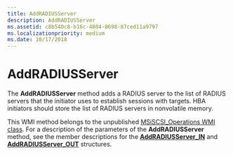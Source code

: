 ```yaml
---
title: AddRADIUSServer
description: AddRADIUSServer
ms.assetid: c8b540c8-b16c-4804-8698-87ced11a9797
ms.localizationpriority: medium
ms.date: 10/17/2018
---
```


# AddRADIUSServer


The **AddRADIUSServer** method adds a RADIUS server to the list of RADIUS servers that the initiator uses to establish sessions with targets. HBA initiators should store the list of RADIUS servers in nonvolatile memory.

This WMI method belongs to the unpublished [MSiSCSI\_Operations WMI class](msiscsi-operations-wmi-class.md). For a description of the parameters of the **AddRADIUSServer** method, see the member descriptions for the [**AddRADIUSServer\_IN**](https://docs.microsoft.com/windows-hardware/drivers/ddi/iscsiop/ns-iscsiop-_addradiusserver_in) and [**AddRADIUSServer\_OUT**](https://docs.microsoft.com/windows-hardware/drivers/ddi/iscsiop/ns-iscsiop-_addradiusserver_out) structures.

 

 





